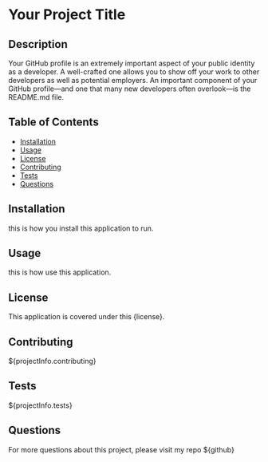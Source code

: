 # Your Project Title

## Description

Your GitHub profile is an extremely important aspect of your public identity as a developer. A well-crafted one allows you to show off your work to other developers as well as potential employers. An important component of your GitHub profile—and one that many new developers often overlook—is the README.md file.

## Table of Contents

* [Installation](#Installation)
* [Usage](#Usage)
* [License](#License)
* [Contributing](#Contributing)
* [Tests](#Tests)
* [Questions](#Questions)

## Installation
this is how you install this application to run.

## Usage
this is how use this application.

## License
This application is covered under this {license}. 

## Contributing
${projectInfo.contributing}

## Tests
${projectInfo.tests}

## Questions

For more questions about this project, please visit my repo ${github}
